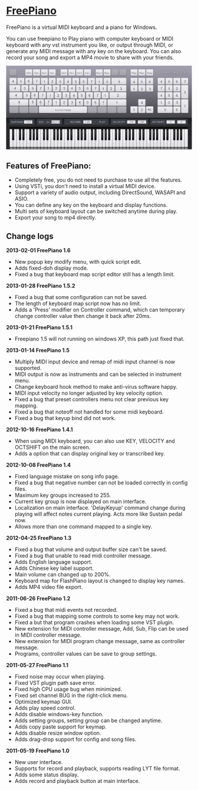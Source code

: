 # [FreePiano](http://freepiano.tiwb.com)

FreePiano is a virtual MIDI keyboard and a piano for Windows.

You can use freepiano to Play piano with computer keyboard or MIDI keyboard with any vst instrument you like, or output through MIDI, or generate any MIDI message with any key on the keyboard. You can also record your song and export a MP4 movie to share with your friends.

![ScreenShot](res/screenshot-1.0.jpg)

## Features of FreePiano:

* Completely free, you do not need to purchase to use all the features.
* Using VSTi, you don't need to install a virtual MIDI device.
* Support a variety of audio output, including DirectSound, WASAPI and ASIO.
* You can define any key on the keyboard and display functions.
* Multi sets of keyboard layout can be switched anytime during play.
* Export your song to mp4 directly.


## Change logs

**2013-02-01  FreePiano 1.6**
* New popup key modify menu, with quick script edit.
* Adds fixed-doh display mode.
* Fixed a bug that keyboard map script editor still has a length limit.


**2013-01-28  FreePiano 1.5.2**
* Fixed a bug that some configuration can not be saved.
* The length of keyboard map script now has no limit.
* Adds a 'Press' modifier on Controller command, which can temporary change
  controller value then change it back after 20ms.

**2013-01-21  FreePiano 1.5.1**
* Freepiano 1.5 will not running on windows XP, this path just fixed that.

**2013-01-14  FreePiano 1.5**

* Multiply MIDI input device and remap of midi input channel is now supported.
* MIDI output is now as instruments and can be selected in instrument menu.
* Change keyboard hook method to make anti-virus software happy.
* MIDI input velocity no longer adjusted by key velocity option.
* Fixed a bug that preset controllers menu not clear previous key mapping.
* Fixed a bug that noteoff not handled for some midi keyboard.
* Fixed a bug that keyup bind did not work.

**2012-10-16  FreePiano 1.4.1**

* When using MIDI keyboard, you can also use KEY, VELOCITY and OCTSHIFT on the main screen.
* Adds a option that can display original key or transcribed key.


**2012-10-08  FreePiano 1.4**

* Fixed language mistake on song info page.
* Fixed a bug that negative number can not be loaded correctly in config files.
* Maximum key groups increased to 255.
* Current key group is now displayed on main interface.
* Localization on main interface.
  'DelayKeyup' command change during playing will affect notes current playing. Acts more like Sustain pedal now.
* Allows more than one command mapped to a single key.


**2012-04-25  FreePiano 1.3**

* Fixed a bug that volume and output buffer size can't be saved.
* Fixed a bug that unable to read midi controller message.
* Adds English language support.
* Adds Chinese key label support.
* Main volume can changed up to 200%.
* Keyboard map for FlashPiano layout is changed to display key names.
* Adds MP4 video file export.


**2011-06-26  FreePiano 1.2**

* Fixed a bug that midi events not recorded.
* Fixed a bug that mapping some controls to some key may not work.
* Fixed a but that program crashes when loading some VST plugin.
* New extension for MIDI controller message,  Add, Sub, Flip can be used in MIDI controller message.
* New extension for MIDI program change message, same as controller message.
* Programs, controller values can be save to group settings.


**2011-05-27 FreePiano 1.1**

* Fixed noise may occur when playing.
* Fixed VST plugin path save error.
* Fixed high CPU usage bug when minimized.
* Fixed set channel BUG in the right-click menu.
* Optimized keymap GUI.
* Adds play speed control.
* Adds disable windows-key function.
* Adds setting groups, setting group can be changed anytime.
* Adds copy paste support for keymap.
* Adds disable resize window option.
* Adds drag-drop support for config and song files.


**2011-05-19 FreePiano 1.0**

* New user interface.
* Supports for record and playback, supports reading LYT file format.
* Adds some status display.
* Adds record and playback button at main interface.
